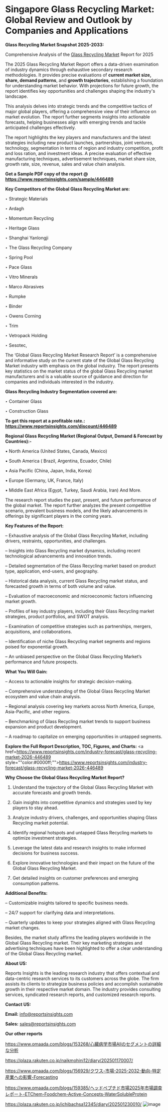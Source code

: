 # Singapore Glass Recycling Market: Global Review and Outlook by Companies and Applications

<strong>Glass Recycling Market Snapshot 2025-2033:</strong>

Comprehensive Analysis of the <a href=https://www.reportsinsights.com/sample/446489>Glass Recycling Market</a> Report for 2025

The 2025 Glass Recycling Market Report offers a data-driven examination of industry dynamics through exhaustive secondary research methodologies. It provides precise evaluations of <strong>current market size, share, demand patterns</strong>, and <strong>growth trajectories</strong>, establishing a foundation for understanding market behavior. With projections for future growth, the report identifies key opportunities and challenges shaping the industry's landscape.

This analysis delves into strategic trends and the competitive tactics of major global players, offering a comprehensive view of their influence on market evolution. The report further segments insights into actionable forecasts, helping businesses align with emerging trends and tackle anticipated challenges effectively.

The report highlights the key players and manufacturers and the latest strategies including new product launches, partnerships, joint ventures, technology, segmentation in terms of region and industry competition, profit and loss ration, and investment ideas. A precise evaluation of effective manufacturing techniques, advertisement techniques, market share size, growth rate, size, revenue, sales and value chain analysis.

<strong>Get a Sample PDF copy of the report @ <a href=https://www.reportsinsights.com/sample/446489 style=color:#0000ff;>https://www.reportsinsights.com/sample/446489</a></strong>

<strong>Key Competitors of the Global Glass Recycling Market are:</strong>

‣ Strategic Materials

‣ Ardagh

‣ Momentum Recycling

‣ Heritage Glass

‣ Shanghai Yanlongji

‣ The Glass Recycling Company

‣ Spring Pool

‣ Pace Glass

‣ Vitro Minerals

‣ Marco Abrasives

‣ Rumpke

‣ Binder

‣ Owens Corning

‣ Trim

‣ Vetropack Holding

‣ Sesotec,

The ‘Global Glass Recycling Market Research Report’ is a comprehensive and informative study on the current state of the Global Glass Recycling Market industry with emphasis on the global industry. The report presents key statistics on the market status of the global Glass Recycling market manufacturers and is a valuable source of guidance and direction for companies and individuals interested in the industry.

<strong>Glass Recycling Industry Segmentation covered are:</strong>

‣ Container Glass

‣ Construction Glass

<strong>To get this report at a profitable rate.: <a href=https://www.reportsinsights.com/discount/446489 style=color:#0000ff;>https://www.reportsinsights.com/discount/446489</a></strong>

<strong>Regional Glass Recycling Market (Regional Output, Demand &amp; Forecast by Countries):-</strong>

• North America (United States, Canada, Mexico)

• South America ( Brazil, Argentina, Ecuador, Chile)

• Asia Pacific (China, Japan, India, Korea)

• Europe (Germany, UK, France, Italy)

• Middle East Africa (Egypt, Turkey, Saudi Arabia, Iran) And More.

The research report studies the past, present, and future performance of the global market. The report further analyzes the present competitive scenario, prevalent business models, and the likely advancements in offerings by significant players in the coming years.

<strong>Key Features of the Report:</strong>

– Exhaustive analysis of the Global Glass Recycling Market, including drivers, restraints, opportunities, and challenges.

– Insights into Glass Recycling market dynamics, including recent technological advancements and innovation trends.

– Detailed segmentation of the Glass Recycling market based on product type, application, end-users, and geography.

– Historical data analysis, current Glass Recycling market status, and forecasted growth in terms of both volume and value.

– Evaluation of macroeconomic and microeconomic factors influencing market growth.

– Profiles of key industry players, including their Glass Recycling market strategies, product portfolios, and SWOT analysis.

– Examination of competitive strategies such as partnerships, mergers, acquisitions, and collaborations.

– Identification of niche Glass Recycling market segments and regions poised for exponential growth.

– An unbiased perspective on the Global Glass Recycling Market’s performance and future prospects.

<strong>What You Will Gain:</strong>

– Access to actionable insights for strategic decision-making.

– Comprehensive understanding of the Global Glass Recycling Market ecosystem and value chain analysis.

– Regional analysis covering key markets across North America, Europe, Asia-Pacific, and other regions.

– Benchmarking of Glass Recycling market trends to support business expansion and product development.

– A roadmap to capitalize on emerging opportunities in untapped segments.

<strong>Explore the Full Report Description, TOC, Figures, and Charts:</strong>
<a href=https://www.reportsinsights.com/industry-forecast/glass-recycling-market-2026-446489 style=""color:#0000ff;"">https://www.reportsinsights.com/industry-forecast/glass-recycling-market-2026-446489</a>

<strong>Why Choose the Global Glass Recycling Market Report?</strong>

1. Understand the trajectory of the Global Glass Recycling Market with accurate forecasts and growth trends.

2. Gain insights into competitive dynamics and strategies used by key players to stay ahead.

3. Analyze industry drivers, challenges, and opportunities shaping Glass Recycling market potential.

4. Identify regional hotspots and untapped Glass Recycling markets to optimize investment strategies.

5. Leverage the latest data and research insights to make informed decisions for business success.

6. Explore innovative technologies and their impact on the future of the Global Glass Recycling Market.

7. Get detailed insights on customer preferences and emerging consumption patterns.

<strong>Additional Benefits:</strong>

– Customizable insights tailored to specific business needs.

– 24/7 support for clarifying data and interpretations.

– Quarterly updates to keep your strategies aligned with Glass Recycling market changes.

Besides, the market study affirms the leading players worldwide in the Global Glass Recycling market. Their key marketing strategies and advertising techniques have been highlighted to offer a clear understanding of the Global Glass Recycling market.

<strong><strong>About US</strong>:</strong>

Reports Insights is the leading research industry that offers contextual and data-centric research services to its customers across the globe. The firm assists its clients to strategize business policies and accomplish sustainable growth in their respective market domain. The industry provides consulting services, syndicated research reports, and customized research reports.

<strong>Contact US:</strong>

<p class=><b>Email:</b> <a href=mailto:info@reportsinsights.com>info@reportsinsights.com</a></p>
<p class=><b>Sales:</b> <a href=mailto:sales@reportsinsights.com>sales@reportsinsights.com</a></p>

<strong>Our other reports</strong>

<a href=https://www.omaada.com/blogs/153268/心臓病学市場Allのセグメントの詳細な分析>https://www.omaada.com/blogs/153268/心臓病学市場Allのセグメントの詳細な分析</a>

<a href=https://plaza.rakuten.co.jp/naikmohini12/diary/202501170007/>https://plaza.rakuten.co.jp/naikmohini12/diary/202501170007/</a>

<a href=https://www.omaada.com/blogs/156929/クワス-市場-2025-2032-動向-特定産業への影響-Forecasting>https://www.omaada.com/blogs/156929/クワス-市場-2025-2032-動向-特定産業への影響-Forecasting</a>

<a href=https://www.omaada.com/blogs/159385/ヘッドペプチド市場2025年市場調査レポート-ETChem-Foodchem-Active-Concepts-WaterSolubleProtein>https://www.omaada.com/blogs/159385/ヘッドペプチド市場2025年市場調査レポート-ETChem-Foodchem-Active-Concepts-WaterSolubleProtein</a>

<a href=https://plaza.rakuten.co.jp/ichibachsa12345/diary/202501230010/>https://plaza.rakuten.co.jp/ichibachsa12345/diary/202501230010/</a>
![image](https://github.com/user-attachments/assets/3d8ed969-7dc7-4180-9bb8-13810d670c56)
